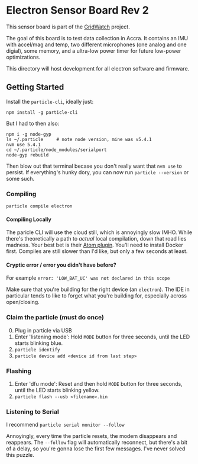 # Electron Sensor Board Rev 2
This sensor board is part of the [GridWatch](http://grid.watch) project.

The goal of this board is to test data collection in Accra. It contains 
an IMU with accel/mag and temp, two different microphones (one analog and
one digial), some memory, and a ultra-low power timer for future low-power 
optimizations. 

This directory will host development for all electron software and firmware.


Getting Started
---------------

Install the `particle-cli`, ideally just:

    npm install -g particle-cli

But I had to then also:

    npm i -g node-gyp
    ls ~/.particle     # note node version, mine was v5.4.1
    nvm use 5.4.1
    cd ~/.particle/node_modules/serialport
    node-gyp rebuild

Then blow out that terminal becase you don't really want that `nvm use` to persist.
If everything's hunky dory, you can now run `particle --version` or some such.


### Compiling

    particle compile electron
    
#### Compiling Locally

The paricle CLI will use the cloud still, which is annoyingly slow IMHO.
While there's theoretically a path to _actual_ local compilation, down that road
lies madness. Your best bet is their [Atom plugin](https://atom.io/packages/particle-dev-local-compiler).
You'll need to install Docker first. Compiles are still slower than I'd like,
but only a few seconds at least.

#### Cryptic error / error you didn't have before?

For example `error: 'LOW_BAT_UC' was not declared in this scope`

Make sure that you're building for the right device (an `electron`).
The IDE in particular tends to like to forget what you're building for,
especially across open/closing.

### Claim the particle (must do once)

  0. Plug in particle via USB
  1. Enter 'listening mode': Hold `MODE` button for three seconds, until the
     LED starts blinking blue.
  2. `particle identify`
  3. `particle device add <device id from last step>`

### Flashing

  1. Enter 'dfu mode': Reset and then hold `MODE` button for three seconds,
     until the LED starts blinking yellow.
  2. `particle flash --usb <filename>.bin`
  
### Listening to Serial

I recommend `particle serial monitor --follow`

Annoyingly, every time the particle resets, the modem disappears and reappears.
The `--follow` flag will automatically reconnect, but there's a bit of a delay,
so you're gonna lose the first few messages. I've never solved this puzzle.
